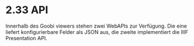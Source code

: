 # 2.33 API

Innerhalb des Goobi viewers stehen zwei WebAPIs zur Verfügung. Die eine liefert konfigurierbare Felder als JSON aus, die zweite implementiert die IIIF Presentation API.



